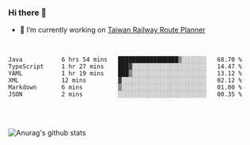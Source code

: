 ### Hi there 👋

- 🔭 I’m currently working on [Taiwan Railway Route Planner](https://github.com/Taiwan-Railway-Route-Planner)

<br/>

<!--START_SECTION:waka-->

```text
Java           6 hrs 54 mins   █████████████████▒░░░░░░░   68.70 %
TypeScript     1 hr 27 mins    ███▓░░░░░░░░░░░░░░░░░░░░░   14.47 %
YAML           1 hr 19 mins    ███▒░░░░░░░░░░░░░░░░░░░░░   13.12 %
XML            12 mins         ▓░░░░░░░░░░░░░░░░░░░░░░░░   02.12 %
Markdown       6 mins          ▒░░░░░░░░░░░░░░░░░░░░░░░░   01.00 %
JSON           2 mins          ░░░░░░░░░░░░░░░░░░░░░░░░░   00.35 %
```

<!--END_SECTION:waka-->

<br/>
<br/>

![Anurag's github stats](https://github-readme-stats.vercel.app/api?username=DepickereSven&show_icons=true&theme=tokyonight)



<!--
**DepickereSven/DepickereSven** is a ✨ _special_ ✨ repository because its `README.md` (this file) appears on your GitHub profile.

Here are some ideas to get you started:

- 🔭 I’m currently working on ...
- 🌱 I’m currently learning ...
- 👯 I’m looking to collaborate on ...
- 🤔 I’m looking for help with ...
- 💬 Ask me about ...
- 📫 How to reach me: ...
- 😄 Pronouns: ...
- ⚡ Fun fact: ...
-->
